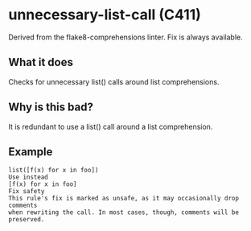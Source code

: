 # unnecessary-list-call (C411)
Derived from the flake8-comprehensions linter.
Fix is always available.
## What it does
Checks for unnecessary list() calls around list comprehensions.
## Why is this bad?
It is redundant to use a list() call around a list comprehension.
## Example
```
list([f(x) for x in foo])
Use instead
[f(x) for x in foo]
Fix safety
This rule's fix is marked as unsafe, as it may occasionally drop comments
when rewriting the call. In most cases, though, comments will be preserved.
```